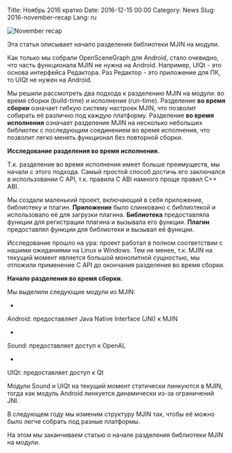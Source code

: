 Title: Ноябрь 2016 кратко
Date: 2016-12-15 00:00
Category: News
Slug: 2016-november-recap
Lang: ru

![November recap][screenshot]


Эта статья описывает начало разделения библиотеки MJIN на модули.

Как только мы собрали OpenSceneGraph для Android, стало очевидно, что часть функционала MJIN не нужна на Android. Например, UIQt - это основа интерфейса Редактора. Раз Редактор - это приложение для ПК, то UIQt не нужен на Android.

Мы решили рассмотреть два подхода к разделению MJIN на модули: во время сборки (build-time) и исполнения (run-time).
Разделение **во время сборки** означает гибкую систему настроек MJIN, что позволит собирать её различно под каждую платформу.
Разделение **во время исполнения** означает разделение MJIN на несколько небольших библиотек с последующим соединением во время исполнения, что позволит легко менять функционал без повторной сборки.

**Исследование разделения во время исполнения.**

Т.к. разделение во время исполнения имеет больше преимуществ, мы начали с этого подхода.
Самый простой способ достичь его заключался в использовании C API, т.к. правила C ABI намного проще правил C++ ABI.

Мы создали маленький проект, включающий в себя приложение, библиотеку и плагин.
**Приложение** было слинковано с библиотекой и использовало её для загрузки плагина.
**Библиотека** предоставляла функции для регистрации плагина и вызывала его функции.
**Плагин** предоставлял функции для библиотеки и вызывал её функции.

Исследование прошло на ура: проект работал в полном соответствии с нашими ожиданиями на Linux и Windows.
Тем не менее, т.к. MJIN на текущий момент является большой монолитной сущностью, мы отложили применение C API до окончания разделения во время сборки.

**Начало разделения во время сборки.**

Мы выделили следующие модули из MJIN:

* 
Android: предоставляет Java Native Interface (JNI) к MJIN

* 
Sound: предоставляет доступ к OpenAL

* 
UIQt: предоставляет доступ к Qt




Модули Sound и UIQt на текущий момент статически линкуются в MJIN, тогда как модуль Android линкуется динамически из-за ограничений JNI.

В следующем году мы изменим структуру MJIN так, чтобы её можно было легче собрать под разные платформы.

На этом мы заканчиваем статью о начале разделения библиотеки MJIN на модули.

[screenshot]: {attach}/images/2016-12-15_2016-november-recap.png
